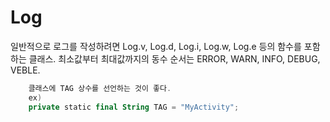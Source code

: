 # Log
일반적으로 로그를 작성하려면 Log.v, Log.d, Log.i, Log.w, Log.e 등의 함수를 포함하는 클래스. 최소값부터 최대값까지의 동수 순서는 ERROR, WARN, INFO, DEBUG, VEBLE.  
```kotlin
    클래스에 TAG 상수를 선언하는 것이 좋다.
    ex)
    private static final String TAG = "MyActivity";
```
